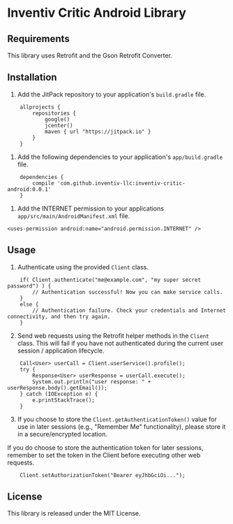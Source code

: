 # Inventiv Critic Android Library

## Requirements
This library uses Retrofit and the Gson Retrofit Converter.

## Installation
1. Add the JitPack repository to your application's `build.gradle` file.
```
    allprojects {
        repositories {
            google()
            jcenter()
            maven { url "https://jitpack.io" }
        }
    }
```
1. Add the following dependencies to your application's `app/build.gradle` file.
```
    dependencies {
        compile 'com.github.inventiv-llc:inventiv-critic-android:0.0.1'
    }
```
1. Add the INTERNET permission to your applications `app/src/main/AndroidManifest.xml` file.
```
<uses-permission android:name="android.permission.INTERNET" />
```

## Usage
1. Authenticate using the provided `Client` class.
```
    if( Client.authenticate("me@example.com", "my super secret password") ) {
        // Authentication successful! Now you can make service calls.
    }
    else {
        // Authentication failure. Check your credentials and Internet connectivity, and then try again.
    }
```
2. Send web requests using the Retrofit helper methods in the `Client` class. This will fail if you have not authenticated during the current user session / application lifecycle.
```
    Call<User> userCall = Client.userService().profile();
    try {
        Response<User> userResponse = userCall.execute();
        System.out.println("user response: " + userResponse.body().getEmail());
    } catch (IOException e) {
        e.printStackTrace();
    }
```
3. If you choose to store the `Client.getAuthenticationToken()` value for use in later sessions (e.g., "Remember Me" functionality), please store it in a secure/encrypted location.

If you do choose to store the authentication token for later sessions, remember to set the token in the Client before executing other web requests.
```
    Client.setAuthorizationToken("Bearer eyJhbGciOi...");
```

## License
This library is released under the MIT License.
